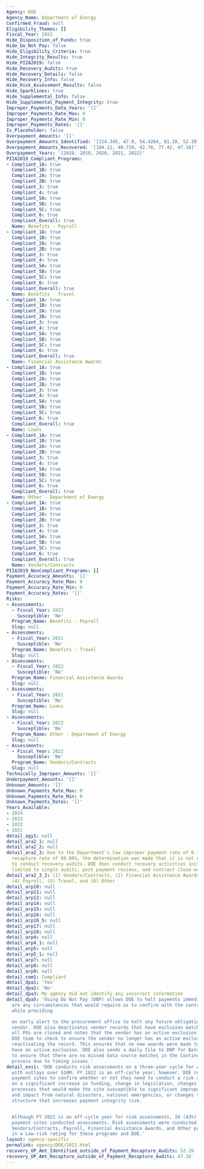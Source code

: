 ```yaml
---
Agency: DOE
Agency_Name: Department of Energy
Confirmed_Fraud: null
Eligibility_Themes: []
Fiscal_Year: 2022
Hide_Disposition_of_Funds: true
Hide_Do_Not_Pay: false
Hide_Eligibility_Criteria: true
Hide_Integrity_Results: true
Hide_PIIA2019: false
Hide_Recovery_Audits: true
Hide_Recovery_Details: false
Hide_Recovery_Info: false
Hide_Risk_Assessment_Results: false
Hide_Sparklines: true
Hide_Supplemental_Info: false
Hide_Supplemental_Payment_Integrity: true
Improper_Payments_Data_Years: '[]'
Improper_Payments_Rate_Max: 0
Improper_Payments_Rate_Min: 0
Improper_Payments_Rates: '[]'
Is_Placeholder: false
Overpayment_Amounts: '[]'
Overpayment_Amounts_Identified: '[124.345, 47.9, 54.4264, 81.28, 52.39]'
Overpayment_Amounts_Recovered: '[104.12, 40.719, 42.76, 77.42, 47.16]'
Overpayment_Years: '[2018, 2019, 2020, 2021, 2022]'
PIIA2019_Compliant_Programs:
- Compliant_1A: true
  Compliant_1B: true
  Compliant_2A: true
  Compliant_2B: true
  Compliant_3: true
  Compliant_4: true
  Compliant_5A: true
  Compliant_5B: true
  Compliant_5C: true
  Compliant_6: true
  Compliant_Overall: true
  Name: Benefits - Payroll
- Compliant_1A: true
  Compliant_1B: true
  Compliant_2A: true
  Compliant_2B: true
  Compliant_3: true
  Compliant_4: true
  Compliant_5A: true
  Compliant_5B: true
  Compliant_5C: true
  Compliant_6: true
  Compliant_Overall: true
  Name: Benefits - Travel
- Compliant_1A: true
  Compliant_1B: true
  Compliant_2A: true
  Compliant_2B: true
  Compliant_3: true
  Compliant_4: true
  Compliant_5A: true
  Compliant_5B: true
  Compliant_5C: true
  Compliant_6: true
  Compliant_Overall: true
  Name: Financial Assistance Awards
- Compliant_1A: true
  Compliant_1B: true
  Compliant_2A: true
  Compliant_2B: true
  Compliant_3: true
  Compliant_4: true
  Compliant_5A: true
  Compliant_5B: true
  Compliant_5C: true
  Compliant_6: true
  Compliant_Overall: true
  Name: Loans
- Compliant_1A: true
  Compliant_1B: true
  Compliant_2A: true
  Compliant_2B: true
  Compliant_3: true
  Compliant_4: true
  Compliant_5A: true
  Compliant_5B: true
  Compliant_5C: true
  Compliant_6: true
  Compliant_Overall: true
  Name: Other - Department of Energy
- Compliant_1A: true
  Compliant_1B: true
  Compliant_2A: true
  Compliant_2B: true
  Compliant_3: true
  Compliant_4: true
  Compliant_5A: true
  Compliant_5B: true
  Compliant_5C: true
  Compliant_6: true
  Compliant_Overall: true
  Name: Vendors/Contracts
PIIA2019_NonCompliant_Programs: []
Payment_Accuracy_Amounts: '[]'
Payment_Accuracy_Rate_Max: 0
Payment_Accuracy_Rate_Min: 0
Payment_Accuracy_Rates: '[]'
Risks:
- Assessments:
  - Fiscal_Year: 2022
    Susceptible: 'No'
  Program_Name: Benefits - Payroll
  Slug: null
- Assessments:
  - Fiscal_Year: 2021
    Susceptible: 'No'
  Program_Name: Benefits - Travel
  Slug: null
- Assessments:
  - Fiscal_Year: 2022
    Susceptible: 'No'
  Program_Name: Financial Assistance Awards
  Slug: null
- Assessments:
  - Fiscal_Year: 2021
    Susceptible: 'No'
  Program_Name: Loans
  Slug: null
- Assessments:
  - Fiscal_Year: 2022
    Susceptible: 'No'
  Program_Name: Other - Department of Energy
  Slug: null
- Assessments:
  - Fiscal_Year: 2022
    Susceptible: 'No'
  Program_Name: Vendors/Contracts
  Slug: null
Technically_Improper_Amounts: '[]'
Underpayment_Amounts: '[]'
Unknown_Amounts: '[]'
Unknown_Payments_Rate_Max: 0
Unknown_Payments_Rate_Min: 0
Unknown_Payments_Rates: '[]'
Years_Available:
- 2024
- 2023
- 2022
- 2021
detail_agy1: null
detail_ara2_1: null
detail_ara2_2: null
detail_ara2_3: Due to the Department's low improper payment rate of 0.16% and high
  recapture rate of 89.80%, the determination was made that it is not cost-effective
  to conduct recovery audits. DOE does conduct recovery activities including but not
  limited to single audits, post payment reviews, and contract close-out reviews.
detail_ara2_3_2: (1) Vendors/Contracts, (2) Financial Assistance Awards, (3) Loans,
  (4) Payroll, (5) Travel, and (6) Other
detail_arp10: null
detail_arp11: null
detail_arp12: null
detail_arp14: null
detail_arp15: null
detail_arp16: null
detail_arp16_5: null
detail_arp17: null
detail_arp18: null
detail_arp4: null
detail_arp4_1: null
detail_arp5: null
detail_arp5_1: null
detail_arp7: null
detail_arp8: null
detail_arp9: null
detail_com1: Compliant
detail_dpa1: 'Yes'
detail_dpa2: 'No'
detail_dpa3: My agency did not identify any incorrect information
detail_dpa5: 'Using Do Not Pay (DNP) allows DOE to halt payments immediately if there
  are any circumstances that would require us to confirm with the contracting officer,
  while providing

  an early alert to the procurement office to halt any future obligations to that
  vendor. DOE also deactivates vendor records that have exclusion matches for which
  all POs are closed and notes that the vendor has an active exclusion alerts the
  DOE team to check to ensure the vendor no longer has an active exclusion before
  reactivating the record. This ensures that no new awards were made to vendors that
  have an active exclusion. DOE also sends a daily file to DNP for Batch Matching
  to ensure that there are no missed data source matches in the Continuous Monitoring
  process due to timing issues.'
detail_exs1: 'DOE conducts risk assessments on a three-year cycle for all programs
  with outlays over $10M. FY 2022 is an off-cycle year; however, DOE requires its
  payment sites to confirm whether or not they need to conduct a risk assessment based
  on a significant increase in funding, change in legislation, changes to payment
  processes that would make the site susceptible to significant improper payments,
  and impact from natural disasters, national emergencies, or changes to the organizational
  structure that increases payment integrity risk.


  Although FY 2022 is an off-cycle year for risk assessments, 20 (43%) of DOE’s 46
  payment sites conducted assessments. Risk assessments were conducted for the Department’s
  Vendors/Contracts, Payroll, Financial Assistance Awards, and Other programs resulting
  in a Low-risk rating for these programs and DOE.'
layout: agency-specific
permalink: agency/DOE/2022.html
recovery_OP_Amt_Identified_outside_of_Payment_Recapture_Audits: 52.39
recovery_OP_Amt_Recapture_outside_of_Payment_Recapture_Audits: 47.16
---
```

